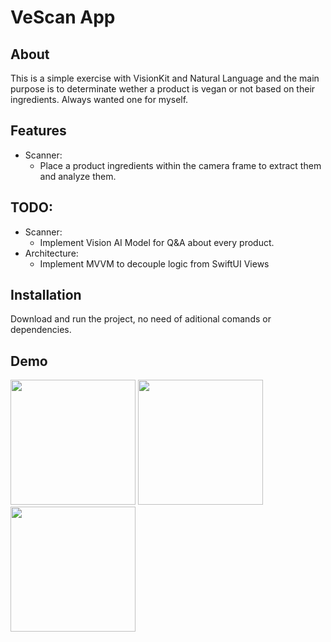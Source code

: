 # VeScan App

## About
This is a simple exercise with VisionKit and Natural Language and the main purpose is to determinate wether a product is vegan or not based on their ingredients. Always wanted one for myself.

## Features
- Scanner:
    - Place a product ingredients within the camera frame to extract them and analyze them.
 
## TODO:
- Scanner:
    - Implement Vision AI Model for Q&A about every product.
- Architecture:
    - Implement MVVM to decouple logic from SwiftUI Views

## Installation
Download and run the project, no need of aditional comands or dependencies.


## Demo
<img width="200" src="https://github.com/ccxdnb/VeScan/assets/54032761/b9956782-a9d4-40f2-8b8f-3fb454a8cab1"> 
<img width="200" src="https://github.com/ccxdnb/VeScan/assets/54032761/d3f93639-9395-44a7-bbdc-065fa50e6f26"> 
<img width="200" src="https://github.com/ccxdnb/VeScan/assets/54032761/8a3ec5fc-578a-4f31-9f19-42e73871820c"> 
